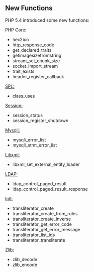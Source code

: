 New Functions
-------------

PHP 5.4 introduced some new functions:

PHP Core:

-   <span class="simpara"> <span class="function">hex2bin</span> </span>
-   <span class="simpara"> <span
    class="function">http\_response\_code</span> </span>
-   <span class="simpara"> <span
    class="function">get\_declared\_traits</span> </span>
-   <span class="simpara"> <span
    class="function">getimagesizefromstring</span> </span>
-   <span class="simpara"> <span
    class="function">stream\_set\_chunk\_size</span> </span>
-   <span class="simpara"> <span
    class="function">socket\_import\_stream</span> </span>
-   <span class="simpara"> <span class="function">trait\_exists</span>
    </span>
-   <span class="simpara"> <span
    class="function">header\_register\_callback</span> </span>

<a href="/book/spl.html" class="link">SPL:</a>

-   <span class="simpara"> <span class="function">class\_uses</span>
    </span>

<a href="/book/session.html" class="link">Session:</a>

-   <span class="simpara"> <span class="function">session\_status</span>
    </span>
-   <span class="simpara"> <span
    class="function">session\_register\_shutdown</span> </span>

<a href="/set/mysqlinfo.html#MySQLi" class="link">Mysqli:</a>

-   <span class="simpara"> <span
    class="function">mysqli\_error\_list</span> </span>
-   <span class="simpara"> <span
    class="function">mysqli\_stmt\_error\_list</span> </span>

<a href="/book/libxml.html" class="link">Libxml:</a>

-   <span class="simpara"> <span
    class="function">libxml\_set\_external\_entity\_loader</span>
    </span>

<a href="/book/ldap.html" class="link">LDAP:</a>

-   <span class="simpara"> <span
    class="function">ldap\_control\_paged\_result</span> </span>
-   <span class="simpara"> <span
    class="function">ldap\_control\_paged\_result\_response</span>
    </span>

<a href="/book/intl.html" class="link">Intl:</a>

-   <span class="simpara"> <span
    class="function">transliterator\_create</span> </span>
-   <span class="simpara"> <span
    class="function">transliterator\_create\_from\_rules</span> </span>
-   <span class="simpara"> <span
    class="function">transliterator\_create\_inverse</span> </span>
-   <span class="simpara"> <span
    class="function">transliterator\_get\_error\_code</span> </span>
-   <span class="simpara"> <span
    class="function">transliterator\_get\_error\_message</span> </span>
-   <span class="simpara"> <span
    class="function">transliterator\_list\_ids</span> </span>
-   <span class="simpara"> <span
    class="function">transliterator\_transliterate</span> </span>

<a href="/book/zlib.html" class="link">Zlib:</a>

-   <span class="simpara"> <span class="function">zlib\_decode</span>
    </span>
-   <span class="simpara"> <span class="function">zlib\_encode</span>
    </span>
